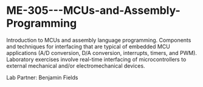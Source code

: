 # ME-305---MCUs-and-Assembly-Programming
Introduction to MCUs and assembly language programming. Components and techniques for interfacing that are typical of embedded MCU applications (A/D conversion, D/A conversion, interrupts, timers, and PWM). Laboratory exercises involve real-time interfacing of microcontrollers to external mechanical and/or electromechanical devices.

Lab Partner: Benjamin Fields
